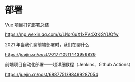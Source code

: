 # 部署



Vue 项目打包部署总结

https://mp.weixin.qq.com/s/LNor6uX1xPV4XtKjSYUOfw



2021 年当我们聊前端部署时，我们在聊什么

https://juejin.cn/post/7017710911443959839



前端项目自动化部署——超详细教程（Jenkins、Github Actions）

https://juejin.cn/post/6887751398499287054
